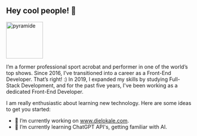 ## Hey cool people! 👋

<img src="![pyramide_sm](https://github.com/user-attachments/assets/d4af4456-f134-47a4-b651-d476a7557e90)" alt="pyramide" style="height:100px;"/>



I’m a former professional sport acrobat and performer in one of the world’s top shows. Since 2016, I’ve transitioned into a career as a Front-End Developer. That’s right! :) In 2019, I expanded my skills by studying Full-Stack Development, and for the past five years, I've been working as a dedicated Front-End Developer.

I am really enthusiastic about learning new technology.
Here are some ideas to get you started:

- 🔭 I’m currently working on www.dielokale.com.
- 🌱 I’m currently learning ChatGPT API's, getting familiar with AI.

